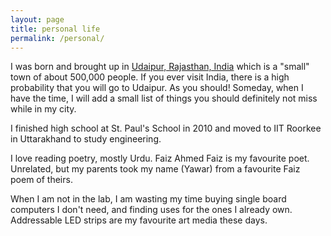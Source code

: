 ```yaml
---
layout: page
title: personal life
permalink: /personal/
---
```

I was born and brought up in [Udaipur, Rajasthan, India](https://en.wikipedia.org/wiki/Udaipur) which is a "small" town of about 500,000 people. If you ever visit India, there is a high probability that you will go to Udaipur. As you should! Someday, when I have the time, I will add a small list of things you should definitely not miss while in my city.

I finished high school at St. Paul's School in 2010 and moved to IIT Roorkee in Uttarakhand to study engineering. 

I love reading poetry, mostly Urdu. Faiz Ahmed Faiz is my favourite poet. Unrelated, but my parents took my name (Yawar) from a favourite Faiz poem of theirs. 

When I am not in the lab, I am wasting my time buying single board computers I don't need, and finding uses for the ones I already own. Addressable LED strips are my favourite art media these days. 